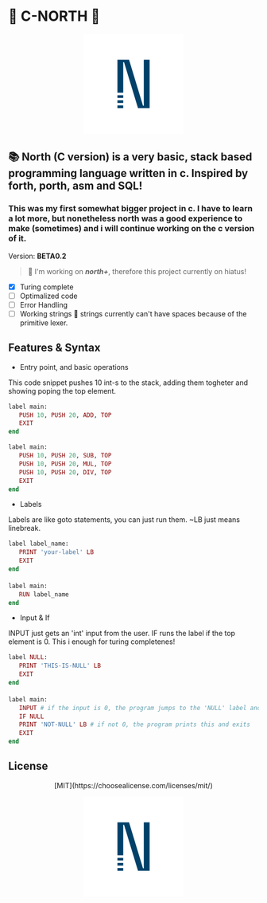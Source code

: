 # 🧭 C-NORTH 🧭

<p align="center">
  <img src="logo.png" alt="Sublime's custom image" width="200"/>
</p>

## 📚 North (C version) is a very basic, stack based programming language written in c. Inspired by forth, porth, asm and SQL!
### This was my first somewhat bigger project in c. I have to learn a lot more, but nonetheless north was a good experience to make (sometimes) and i will continue working on the c version of it.

Version: **BETA0.2**

> 📌 I'm working on __*north+*__, therefore this project currently on hiatus!

- [x] Turing complete
- [ ] Optimalized code
- [ ] Error Handling
- [ ] Working strings 🔴 strings currently can't have spaces because of the primitive lexer.

## Features & Syntax
- Entry point, and basic operations

This code snippet pushes 10 int-s to the stack, adding them togheter and showing poping the top element.

 ```ruby
label main:
    PUSH 10, PUSH 20, ADD, TOP
    EXIT
end
```

 ```ruby
label main:
    PUSH 10, PUSH 20, SUB, TOP
    PUSH 10, PUSH 20, MUL, TOP
    PUSH 10, PUSH 20, DIV, TOP
    EXIT
end
```

- Labels 

Labels are like goto statements, you can just run them. ~LB just means linebreak.

 ```ruby
label label_name:
    PRINT 'your-label' LB
    EXIT
end

label main:
    RUN label_name
end
```

- Input & If

INPUT just gets an 'int' input from the user. IF runs the label if the top element is 0. This i enough for turing completenes!

 ```ruby
label NULL:
    PRINT 'THIS-IS-NULL' LB
    EXIT
end

label main:
    INPUT # if the input is 0, the program jumps to the 'NULL' label and exits
    IF NULL
    PRINT 'NOT-NULL' LB # if not 0, the program prints this and exits
    EXIT
end
```

## License
<p align="center">
  [MIT](https://choosealicense.com/licenses/mit/)
</p>

<p align="center">
  <img src="logo.png" alt="Sublime's custom image" width="200"/>
</p>
